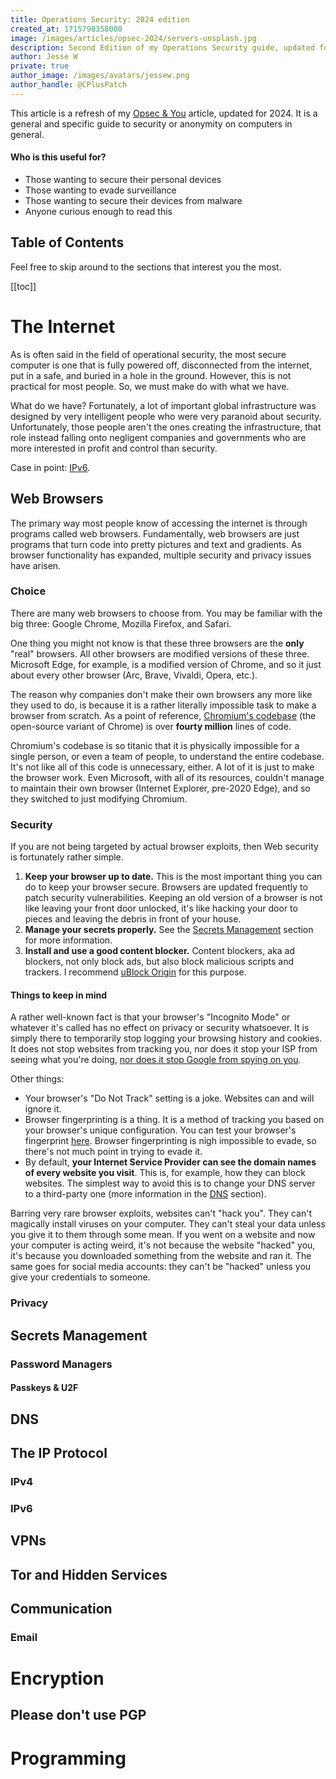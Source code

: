 ```yaml
---
title: Operations Security: 2024 edition
created_at: 1715798358000
image: /images/articles/opsec-2024/servers-unsplash.jpg
description: Second Edition of my Operations Security guide, updated for 2024. Now with 30% more cyber per cyber.
author: Jesse W
private: true
author_image: /images/avatars/jessew.png
author_handle: @CPlusPatch
---
```


This article is a refresh of my [Opsec & You](/blog/en/security/opsec-and-you) article, updated for 2024. It is a general and specific guide to security or anonymity on computers in general.

#### Who is this useful for?

- Those wanting to secure their personal devices
- Those wanting to evade surveillance
- Those wanting to secure their devices from malware
- Anyone curious enough to read this

## Table of Contents

Feel free to skip around to the sections that interest you the most.

[[toc]]

# The Internet

As is often said in the field of operational security, the most secure computer is one that is fully powered off, disconnected from the internet, put in a safe, and buried in a hole in the ground. However, this is not practical for most people. So, we must make do with what we have.

What do we have? Fortunately, a lot of important global infrastructure was designed by very intelligent people who were very paranoid about security. Unfortunately, those people aren't the ones creating the infrastructure, that role instead falling onto negligent companies and governments who are more interested in profit and control than security.

Case in point: [IPv6](#ipv6).

## Web Browsers

The primary way most people know of accessing the internet is through programs called web browsers. Fundamentally, web browsers are just programs that turn code into pretty pictures and text and gradients. As browser functionality has expanded, multiple security and privacy issues have arisen.

### Choice

There are many web browsers to choose from. You may be familiar with the big three: Google Chrome, Mozilla Firefox, and Safari.

One thing you might not know is that these three browsers are the **only** "real" browsers. All other browsers are modified versions of these three. Microsoft Edge, for example, is a modified version of Chrome, and so it just about every other browser (Arc, Brave, Vivaldi, Opera, etc.).

The reason why companies don't make their own browsers any more like they used to do, is because it is a rather literally impossible task to make a browser from scratch. As a point of reference, [Chromium's codebase](https://chromium.googlesource.com/chromium/src) (the open-source variant of Chrome) is over **fourty million** lines of code.

Chromium's codebase is so titanic that it is physically impossible for a single person, or even a team of people, to understand the entire codebase. It's not like all of this code is unnecessary, either. A lot of it is just to make the browser work. Even Microsoft, with all of its resources, couldn't manage to maintain their own browser (Internet Explorer, pre-2020 Edge), and so they switched to just modifying Chromium.

### Security

If you are not being targeted by actual browser exploits, then Web security is fortunately rather simple.

1. **Keep your browser up to date.** This is the most important thing you can do to keep your browser secure. Browsers are updated frequently to patch security vulnerabilities. Keeping an old version of a browser is not like leaving your front door unlocked, it's like hacking your door to pieces and leaving the debris in front of your house.
2. **Manage your secrets properly.** See the [Secrets Management](#secrets-management) section for more information.
3. **Install and use a good content blocker.** Content blockers, aka ad blockers, not only block ads, but also block malicious scripts and trackers. I recommend [uBlock Origin](https://github.com/gorhill/uBlock) for this purpose.

#### Things to keep in mind

A rather well-known fact is that your browser's "Incognito Mode" or whatever it's called has no effect on privacy or security whatsoever. It is simply there to temporarily stop logging your browsing history and cookies. It does not stop websites from tracking you, nor does it stop your ISP from seeing what you're doing, [nor does it stop Google from spying on you](https://www.npr.org/2024/04/01/1242019127/google-incognito-mode-settlement-search-history).


Other things:
- Your browser's "Do Not Track" setting is a joke. Websites can and will ignore it.
- Browser fingerprinting is a thing. It is a method of tracking you based on your browser's unique configuration. You can test your browser's fingerprint [here](https://coveryourtracks.eff.org/). Browser fingerprinting is nigh impossible to evade, so there's not much point in trying to evade it.
- By default, **your Internet Service Provider can see the domain names of every website you visit**. This is, for example, how they can block websites. The simplest way to avoid this is to change your DNS server to a third-party one (more information in the [DNS](#dns) section).

Barring very rare browser exploits, websites can't "hack you". They can't magically install viruses on your computer. They can't steal your data unless you give it to them through some mean. If you went on a website and now your computer is acting weird, it's not because the website "hacked" you, it's because you downloaded something from the website and ran it. The same goes for social media accounts: they can't be "hacked" unless you give your credentials to someone.

### Privacy

## Secrets Management

### Password Managers

#### Passkeys & U2F

## DNS

## The IP Protocol

### IPv4

### IPv6

## VPNs

## Tor and Hidden Services

## Communication

### Email

# Encryption

## Please don't use PGP

# Programming
